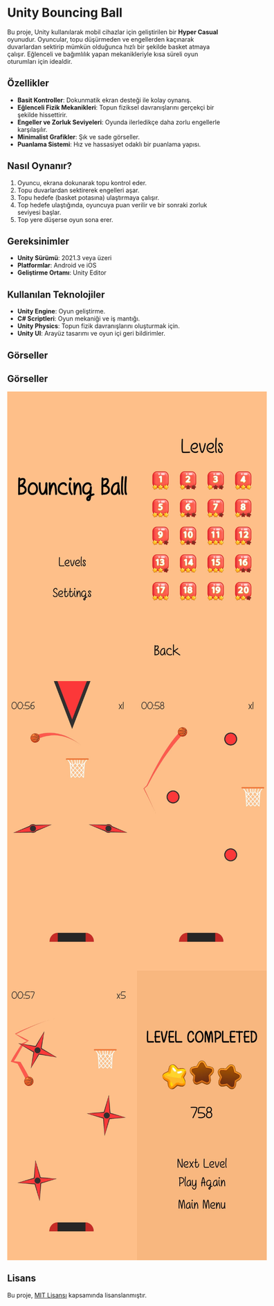 # Unity Bouncing Ball

Bu proje, Unity kullanılarak mobil cihazlar için geliştirilen bir **Hyper Casual** oyunudur. Oyuncular, topu düşürmeden ve engellerden kaçınarak duvarlardan sektirip mümkün olduğunca hızlı bir şekilde basket atmaya çalışır. Eğlenceli ve bağımlılık yapan mekanikleriyle kısa süreli oyun oturumları için idealdir.

## Özellikler

- **Basit Kontroller**: Dokunmatik ekran desteği ile kolay oynanış.
- **Eğlenceli Fizik Mekanikleri**: Topun fiziksel davranışlarını gerçekçi bir şekilde hissettirir.
- **Engeller ve Zorluk Seviyeleri**: Oyunda ilerledikçe daha zorlu engellerle karşılaşılır.
- **Minimalist Grafikler**: Şık ve sade görseller.
- **Puanlama Sistemi**: Hız ve hassasiyet odaklı bir puanlama yapısı.

## Nasıl Oynanır?

1. Oyuncu, ekrana dokunarak topu kontrol eder.
2. Topu duvarlardan sektirerek engelleri aşar.
3. Topu hedefe (basket potasına) ulaştırmaya çalışır.
4. Top hedefe ulaştığında, oyuncuya puan verilir ve bir sonraki zorluk seviyesi başlar.
5. Top yere düşerse oyun sona erer.

## Gereksinimler

- **Unity Sürümü**: 2021.3 veya üzeri
- **Platformlar**: Android ve iOS
- **Geliştirme Ortamı**: Unity Editor

## Kullanılan Teknolojiler

- **Unity Engine**: Oyun geliştirme.
- **C# Scriptleri**: Oyun mekaniği ve iş mantığı.
- **Unity Physics**: Topun fizik davranışlarını oluşturmak için.
- **Unity UI**: Arayüz tasarımı ve oyun içi geri bildirimler.

## Görseller

## Görseller
<div style="display: flex; justify-content: space-around;">
  <img src="./images/img_1.jpg" alt="Ana Menü" width="300">
  <img src="./images/img_2.jpg" alt="Ayarlar" width="300">
</div>

<div style="display: flex; justify-content: space-around;">
  <img src="./images/img_3.jpg" alt="Oyun" width="300">
  <img src="./images/img_4.jpg" alt="Durdurma Ekranı" width="300">
</div>

<div style="display: flex; justify-content: space-around;">
  <img src="./images/img_5.jpg" alt="Oyun" width="300">
  <img src="./images/img_6.jpg" alt="Durdurma Ekranı" width="300">
</div>

## Lisans

Bu proje, [MIT Lisansı](LICENSE) kapsamında lisanslanmıştır.
